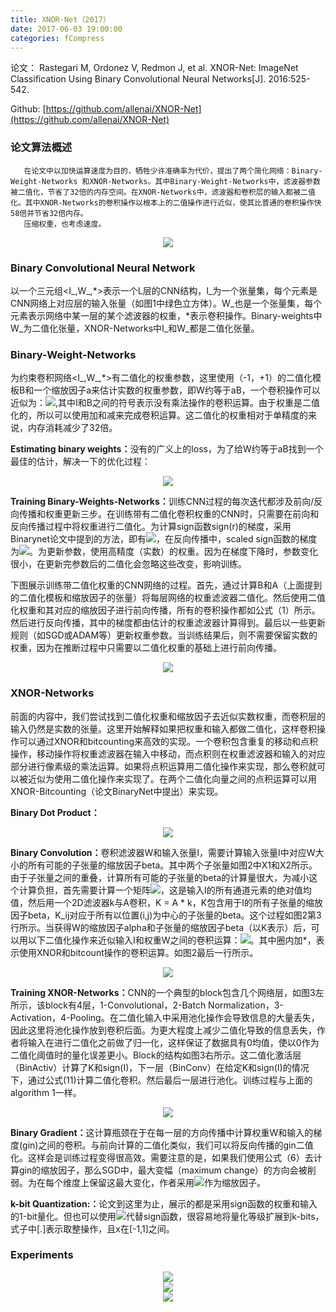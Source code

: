 ```yaml
---
title: XNOR-Net（2017）
date: 2017-06-03 19:00:00
categories: fCompress
---
```


<script type="text/javascript" src="http://cdn.mathjax.org/mathjax/latest/MathJax.js?config=default"></script>

论文： Rastegari M, Ordonez V, Redmon J, et al. XNOR-Net: ImageNet Classification Using Binary Convolutional Neural Networks[J]. 2016:525-542.

Github: [https://github.com/allenai/XNOR-Net](https://github.com/allenai/XNOR-Net)

### 论文算法概述

       在论文中以加快运算速度为目的，牺牲少许准确率为代价，提出了两个简化网络：Binary-Weight-Networks 和XNOR-Networks。其中Binary-Weight-Networks中，滤波器参数被二值化，节省了32倍的内存空间。在XNOR-Networks中，滤波器和卷积层的输入都被二值化。其中XNOR-Networks的卷积操作以根本上的二值操作进行近似，使其比普通的卷积操作快58倍并节省32倍内存。
       压缩权重，也考虑速度。

<center><img src="{{ site.baseurl }}/images/pdCompress/xnornet1.png"></center>

### Binary Convolutional Neural Network

   以一个三元组<I_,W_,*>表示一个L层的CNN结构，I_为一个张量集，每个元素是CNN网络上对应层的输入张量（如图1中绿色立方体）。W_也是一个张量集，每个元素表示网络中某一层的某个滤波器的权重，*表示卷积操作。Binary-weights中W_为二值化张量，XNOR-Networks中I_和W_都是二值化张量。
   
### Binary-Weight-Networks

   为约束卷积网络<I_,W_,*>有二值化的权重参数，这里使用（-1，+1）的二值化模板B和一个缩放因子a来估计实数的权重参数，即W约等于aB，一个卷积操作可以近似为：<img src="{{ site.baseurl }}/images/pdCompress/xnornet2.png">,其中I和B之间的符号表示没有乘法操作的卷积运算。由于权重是二值化的，所以可以使用加和减来完成卷积运算。这二值化的权重相对于单精度的来说，内存消耗减少了32倍。
   
   <strong>Estimating binary weights：</strong>没有的广义上的loss，为了给W约等于aB找到一个最佳的估计，解决一下的优化过程：
   
<center><img src="{{ site.baseurl }}/images/pdCompress/xnornet3.png"></center>

   <strong>Training Binary-Weights-Networks：</strong>训练CNN过程的每次迭代都涉及前向/反向传播和权重更新三步。在训练带有二值化卷积权重的CNN时，只需要在前向和反向传播过程中将权重进行二值化。为计算sign函数sign(r)的梯度，采用Binarynet论文中提到的方法，即有<img src="{{ site.baseurl }}/images/pdCompress/xnornet4.png">，在反向传播中，scaled sign函数的梯度为<img src="{{ site.baseurl }}/images/pdCompress/xnornet5.png">。为更新参数，使用高精度（实数）的权重。因为在梯度下降时，参数变化很小，在更新完参数后的二值化会忽略这些改变，影响训练。
   
   下图展示训练带二值化权重的CNN网络的过程。首先，通过计算B和A（上面提到的二值化模板和缩放因子的张量）将每层网络的权重滤波器二值化。然后使用二值化权重和其对应的缩放因子进行前向传播，所有的卷积操作都如公式（1）所示。然后进行反向传播，其中的梯度都由估计的权重滤波器计算得到。最后以一些更新规则（如SGD或ADAM等）更新权重参数。当训练结果后，则不需要保留实数的权重，因为在推断过程中只需要以二值化权重的基础上进行前向传播。
   
<center><img src="{{ site.baseurl }}/images/pdCompress/xnornet6.png"></center>

### XNOR-Networks

   前面的内容中，我们尝试找到二值化权重和缩放因子去近似实数权重，而卷积层的输入仍然是实数的张量。这里开始解释如果把权重和输入都做二值化，这样卷积操作可以通过XNOR和bitcounting来高效的实现。一个卷积包含重复的移动和点积操作，移动操作将权重滤波器在输入中移动，而点积则在权重滤波器和输入的对应部分进行像素级的乘法运算。如果将点积运算用二值化操作来实现，那么卷积就可以被近似为使用二值化操作来实现了。在两个二值化向量之间的点积运算可以用XNOR-Bitcounting（论文BinaryNet中提出）来实现。
   
   <strong>Binary Dot Product：</strong>
   
<center><img src="{{ site.baseurl }}/images/pdCompress/xnornet7.png"></center>

   <strong>Binary Convolution：</strong>卷积滤波器W和输入张量I，需要计算输入张量I中对应W大小的所有可能的子张量的缩放因子beta。其中两个子张量如图2中X1和X2所示。由于子张量之间的重叠，计算所有可能的子张量的beta的计算量很大，为减小这个计算负担，首先需要计算一个矩阵<img src="{{ site.baseurl }}/images/pdCompress/xnornet8.png">，这是输入I的所有通道元素的绝对值均值，然后用一个2D滤波器k与A卷积，K = A * k，K包含用于I的所有子张量的缩放因子beta，K_ij对应于所有以位置(i,j)为中心的子张量的beta。这个过程如图2第3行所示。当获得W的缩放因子alpha和子张量的缩放因子beta（以K表示）后，可以用以下二值化操作来近似输入I和权重W之间的卷积运算：<img src="{{ site.baseurl }}/images/pdCompress/xnornet9.png">。其中圈内加*，表示使用XNOR和bitcount操作的卷积运算。如图2最后一行所示。
   
<center><img src="{{ site.baseurl }}/images/pdCompress/xnornet10.png"></center>

   <strong>Training XNOR-Networks：</strong>CNN的一个典型的block包含几个网络层，如图3左所示，该block有4层，1-Convolutional，2-Batch Normalization，3-Activation，4-Pooling。在二值化输入中采用池化操作会导致信息的大量丢失，因此这里将池化操作放到卷积后面。为更大程度上减少二值化导致的信息丢失，作者将输入在进行二值化之前做了归一化，这样保证了数据具有0均值，使以0作为二值化阈值时的量化误差更小。Block的结构如图3右所示。这二值化激活层（BinActiv）计算了K和sign(I)，下一层（BinConv）在给定K和sign(I)的情况下，通过公式(11)计算二值化卷积。然后最后一层进行池化。训练过程与上面的algorithm 1一样。
   
<center><img src="{{ site.baseurl }}/images/pdCompress/xnornet11.png"></center>

   <strong>Binary Gradient：</strong>这计算瓶颈在于在每一层的方向传播中计算权重W和输入的梯度(gin)之间的卷积。与前向计算的二值化类似，我们可以将反向传播的gin二值化。这样会是训练过程变得很高效。需要注意的是，如果我们使用公式（6）去计算gin的缩放因子，那么SGD中，最大变幅（maximum change）的方向会被削弱。为在每个维度上保留这最大变化，作者采用<img src="{{ site.baseurl }}/images/pdCompress/xnornet12.png">作为缩放因子。
   
   <strong>k-bit Quantization:：</strong>论文到这里为止，展示的都是采用sign函数的权重和输入的1-bit量化。但也可以使用<img src="{{ site.baseurl }}/images/pdCompress/xnornet13.png">代替sign函数，很容易地将量化等级扩展到k-bits，式子中[.]表示取整操作，且x在[-1,1]之间。

### Experiments

<center><img src="{{ site.baseurl }}/images/pdCompress/xnornet14.png"></center>

<center><img src="{{ site.baseurl }}/images/pdCompress/xnornet15.png"></center>

<center><img src="{{ site.baseurl }}/images/pdCompress/xnornet16.png"></center>
